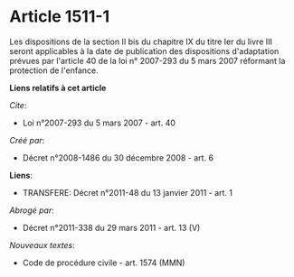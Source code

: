 # Article 1511-1

Les dispositions de la section II bis du chapitre IX du titre Ier du livre III seront applicables à la date de publication
des dispositions d'adaptation prévues par l'article 40 de la loi n° 2007-293 du 5 mars 2007 réformant la protection de
l'enfance.

**Liens relatifs à cet article**

_Cite_:

  - Loi n°2007-293 du 5 mars 2007 - art. 40

_Créé par_:

  - Décret n°2008-1486 du 30 décembre 2008 - art. 6

**Liens**:

  - TRANSFERE: Décret n°2011-48 du 13 janvier 2011 - art. 1

_Abrogé par_:

  - Décret n°2011-338 du 29 mars 2011 - art. 13 (V)

_Nouveaux textes_:

  - Code de procédure civile - art. 1574 (MMN)
